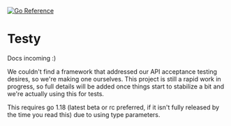 [![Go Reference](https://pkg.go.dev/badge/github.com/gametimesf/testy.svg)](https://pkg.go.dev/github.com/gametimesf/testy)

# Testy

Docs incoming :)

We couldn't find a framework that addressed our API acceptance testing desires, so we're making one ourselves. This
project is still a rapid work in progress, so full details will be added once things start to stabilize a bit and
we're actually using this for tests.

This requires go 1.18 (latest beta or rc preferred, if it isn't fully released by the time you read this) due to using type parameters.
